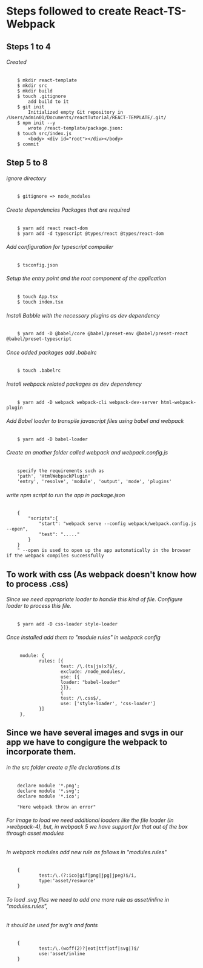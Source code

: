 # Steps followed to create React-TS-Webpack

## Steps 1 to 4
###### Created
        $ mkdir react-template
        $ mkdir src
        $ mkdir build
        $ touch .gitignore
            add build to it
        $ git init
            Initialized empty Git repository in /Users/admin01/Documents/reactTutorial/REACT-TEMPLATE/.git/
        $ npm init --y
            wrote /react-template/package.json:
        $ touch src/index.js
            <body> <div id="root"></div></body>
        $ commit

## Step 5 to 8

###### ignore directory
        $ gitignore => node_modules
###### Create dependencies Packages that are required
        $ yarn add react react-dom
        $ yarn add -d typescript @types/react @types/react-dom
###### Add configuration for typescript compailer
        $ tsconfig.json
###### Setup the entry point and the root component of the application
        $ touch App.tsx
        $ touch index.tsx
###### Install Babble with the necessory plugins as dev dependency
        $ yarn add -D @babel/core @babel/preset-env @babel/preset-react @babel/preset-typescript
###### Once added packages add .babelrc
        $ touch .babelrc
###### Install webpack related packages as dev dependency
        $ yarn add -D webpack webpack-cli webpack-dev-server html-webpack-plugin
###### Add Babel loader to transpile javascript files using babel and webpack
        $ yarn add -D babel-loader
###### Create an another folder called webpack and webpack.config.js
        specify the requirements such as 
        'path', 'HtmlWebpackPlugin'
        'entry', 'resolve', 'module', 'output', 'mode', 'plugins'
###### write npm script to run the app in package.json
        {
            "scripts":{
                "start": "webpack serve --config webpack/webpack.config.js --open",
                "test": "....."
            }
        }
        " --open is used to open up the app automatically in the browser if the webpack compiles successfully

## To work with css (As webpack doesn't know how to process .css)
###### Since we need appropriate loader to handle this kind of file. Configure loader to process this file.
        $ yarn add -D css-loader style-loader
###### Once installed add them to "module rules" in webpack config
         module: {
                rules: [{
                        test: /\.(ts|js)x?$/,
                        exclude: /node_modules/,
                        use: [{
                        loader: "babel-loader"
                        }]},
                        {
                        test: /\.css$/,
                        use: ['style-loader', 'css-loader']
                }]
         },
## Since we have several images and svgs in our app we have to congigure the webpack to incorporate them.
###### in the src folder create a file declarations.d.ts
        declare module '*.png';
        declare module '*.svg';
        declare module '*.ico';

        "Here webpack throw an error"
###### For image to load we need additional loaders like the file loader (in >webpack-4), but, in webpack 5 we have support for that out of the box through asset modules

###### In webpack modules add new rule as follows in "modules.rules"

        {
                test:/\.(?:ico|gif|png|jpg|jpeg)$/i,
                type:'asset/resource'
        }

###### To load .svg files we need to add one more rule as asset/inline in "modules.rules",
###### it should be used for svg's and fonts
        {
                test:/\.(woff(2)?|eot|ttf|otf|svg|)$/
                use:'asset/inline
        }